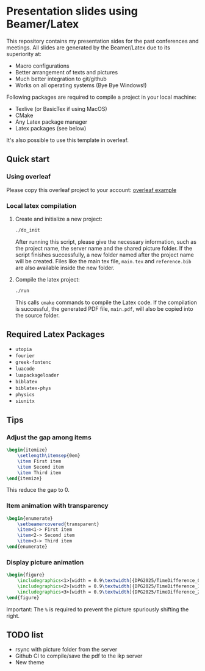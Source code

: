 # Presentation slides using Beamer/Latex

This repository contains my presentation sides for the past conferences and meetings. All slides are generated by the Beamer/Latex due to its superiority at:

- Macro configurations
- Better arrangement of texts and pictures
- Much better integration to git/github
- Works on all operating systems (Bye Bye Windows!)

Following packages are required to compile a project in your local machine:

- Texlive (or BasicTex if using MacOS)
- CMake
- Any Latex package manager
- Latex packages (see below)

It's also possible to use this template in overleaf.

## Quick start

### Using overleaf

Please copy this overleaf project to your account: [overleaf example](https://www.overleaf.com/read/rnpmwzzhwhch#b951da)

### Local latex compilation

1.  Create and initialize a new project:

    ```bash
    ./do_init
    ```

    After running this script, please give the necessary information, such as the project name, the server name and the shared picture folder. If the script finishes successfully, a new folder named after the project name will be created. Files like the main tex file, `main.tex` and `reference.bib` are also available inside the new folder.

2.  Compile the latex project:

    ```bash
    ./run
    ```

    This calls `cmake` commands to compile the Latex code. If the compilation is successful, the generated PDF file, `main.pdf`, will also be copied into the source folder.

## Required Latex Packages

- `utopia`
- `fourier`
- `greek-fontenc`
- `luacode`
- `luapackageloader`
- `biblatex`
- `biblatex-phys`
- `physics`
- `siunitx`

## Tips

### Adjust the gap among items

```latex
\begin{itemize}
    \setlength\itemsep{0em}
    \item First item
    \item Second item
    \item Third item
\end{itemize}
```

This reduce the gap to 0.

### Item animation with transparency

```latex
\begin{enumerate}
    \setbeamercovered{transparent}
    \item<1-> First item
    \item<2-> Second item
    \item<3-> Third item
\end{enumerate}
```

### Display picture animation

```latex
\begin{figure}
    \includegraphics<1>[width = 0.9\textwidth]{DPG2025/TimeDifference_0.png}%
    \includegraphics<2>[width = 0.9\textwidth]{DPG2025/TimeDifference_1.png}%
    \includegraphics<3>[width = 0.9\textwidth]{DPG2025/TimeDifference_2.png}%
\end{figure}
```

Important: The `%` is required to prevent the picture spuriously shifting the right.

## TODO list

- rsync with picture folder from the server
- Github CI to compile/save the pdf to the ikp server
- New theme
